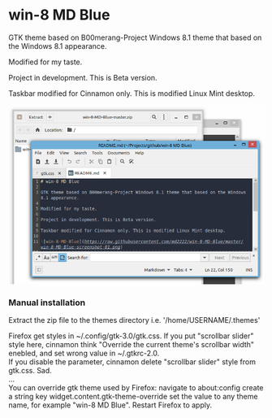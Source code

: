 # win-8 MD Blue

GTK theme based on B00merang-Project Windows 8.1 theme that based on the Windows 8.1 appearance.

Modified for my taste.

Project in development. This is Beta version.

Taskbar modified for Cinnamon only. This is modified Linux Mint desktop.

![win-8-MD-Blue](https://raw.githubusercontent.com/md2222/win-8-MD-Blue/master/win-8-MD-Blue-example-01.png)

### Manual installation

Extract the zip file to the themes directory i.e. '/home/USERNAME/.themes'

Firefox get styles in \~/.config/gtk-3.0/gtk.css. 
If you put "scrollbar slider" style here, cinnamon think "Override the current theme's scrollbar width" enebled,
and set wrong value in \~/.gtkrc-2.0.<br>
If you disable the parameter, cinnamon delete "scrollbar slider" style from gtk.css. Sad.<br>
...<br>
You can override gtk theme used by Firefox: navigate to about:config create a string key widget.content.gtk-theme-override set the value to any theme name, for example "win-8 MD Blue". Restart Firefox to apply.


